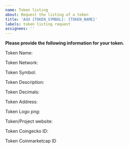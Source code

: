 ```yaml
---
name: Token listing
about: Request the listing of a token
title: 'Add {TOKEN_SYMBOL}: {TOKEN_NAME}'
labels: token listing request
assignees: ''
---
```


**Please provide the following information for your token.**

Token Name: 

Token Network: 

Token Symbol: 

Token Description: 

Token Decimals: 

Token Address: 

Token Logo png:

Token/Project website:

Token Coingecko ID:

Token Coinmarketcap ID

